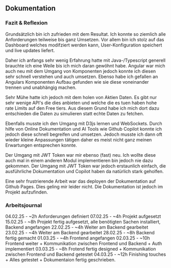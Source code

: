 ## Dokumentation


### Fazit & Reflexion
Grundsätzlich bin ich zufrieden mit dem Resultat. Ich konnte so ziemlich alle Anforderungen teilweise bis ganz Umsetzen. Vor allem bin ich stolz auf das Dashboard welches modifziert werden kann, User-Konfiguration speichert und live updates liefert.

Daher ich anfangs sehr wenig Erfahrung hatte mit Java-/Typescript generell brauchte ich eine Weile bis ich mich daran gewöhnt habe. Angular war mich auch neu mit dem Umgang von Komponenten jedoch konnte ich diesen sehr schnell verstehen und auch umsetzen. Ebenso habe ich gefallen an Angulars Komponenten Aufbau gefunden wie sie diese voneinander trennen und unabhängig machen.

Sehr Mühe hatte ich jedoch mit dem holen von Aktien Daten. Es gibt nur sehr wenige API's die dies anbieten und welche die es tuen haben hohe rate Limits auf den Free tiers. Aus diesem Grund habe ich mich dort dazu entschieden die Daten zu simulieren statt echte Daten zu fetchen.

Ebenfalls musste ich den Umgang mit D3js lernen und WebSockets. Durch hilfe von Online Dokumentation und AI Tools wie Github Copilot konnte ich jedoch diese schnell begreifen und umsetzen. Jedoch musste ich dann oft wieder kleine Anpassungen tätigen daher es meist nicht ganz meinen Erwartungen entsprechen konnte.

Der Umgang mit JWT Token war mir ebenso (fast) neu. Ich wollte diese auch mal in einem anderen Modul implementieren bin jedoch nie dazu gekommen. Der Umgang mit JWT Token war jedoch erstaunlich einfach, die ausführliche Dokumentation und Copilot haben da natürlich stark geholfen.

Eine sehr frustrierende Arbeit war das deployen der Dokumentation auf Github Pages. Dies geling mir leider nicht. Die Dokumentation ist jedoch im Projekt aufzufinden.

### Arbeitsjournal

04.02.25 - ~2h Anforderungen definiert
07.02.25 - ~4h Projekt aufgesetzt
15.02.25 - ~8h Projekt fertig aufgesetzt, alle benötigten Sachen installiert, Backend angefangen
22.02.25 - ~4h Weiter am Backend gearbeitet
23.02.25 - ~4h Weiter am Backend gearbeitet
28.02.25 - ~8h Backend fertig gemacht
01.03.25 - ~4h Frontend angefangen
02.03.25 - ~10h Frontend weiter + Kommunikation zwischen Frontend und Backend + Auth implementiert
03.03.25 - ~8h Frotend fertig designed + Kommunikation zwischen Frontend und Backend getestet
04.03.25 - ~12h Finishing touches + Alles getestet + Dokumentaion fertig geschrieben.


